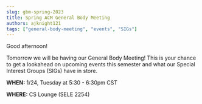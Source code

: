 ```yaml
---
slug: gbm-spring-2023
title: Spring ACM General Body Meeting
authors: ajknight121
tags: ["general-body-meeting", "events", "SIGs"]
---
```


Good afternoon!

Tomorrow we will be having our General Body Meeting! This is your chance to get a lookahead on upcoming events this semester and what our Special Interest Groups (SIGs) have in store.

**WHEN:** 1/24, Tuesday at 5:30 - 6:30pm CST

**WHERE:** CS Lounge (SELE 2254)
